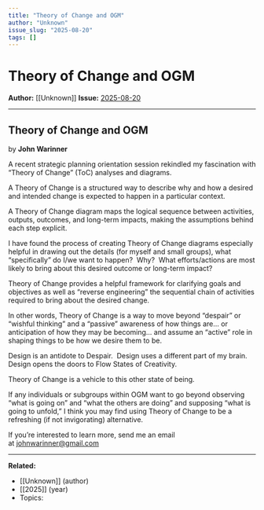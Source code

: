 ```yaml
---
title: "Theory of Change and OGM"
author: "Unknown"
issue_slug: "2025-08-20"
tags: []
---
```


# Theory of Change and OGM

**Author:** [[Unknown]]
**Issue:** [2025-08-20](https://plex.collectivesensecommons.org/2025-08-20/)

---

## Theory of Change and OGM
by **John Warinner**

A recent strategic planning orientation session rekindled my fascination with “Theory of Change” (ToC) analyses and diagrams.

A Theory of Change is a structured way to describe why and how a desired and intended change is expected to happen in a particular context.

A Theory of Change diagram maps the logical sequence between activities, outputs, outcomes, and long-term impacts, making the assumptions behind each step explicit.

I have found the process of creating Theory of Change diagrams especially helpful in drawing out the details (for myself and small groups), what “specifically” do I/we want to happen?  Why?  What efforts/actions are most likely to bring about this desired outcome or long-term impact?

Theory of Change provides a helpful framework for clarifying goals and objectives as well as “reverse engineering” the sequential chain of activities required to bring about the desired change.

In other words, Theory of Change is a way to move beyond “despair” or “wishful thinking” and a “passive” awareness of how things are... or anticipation of how they may be becoming... and assume an “active” role in shaping things to be how we desire them to be.

Design is an antidote to Despair.  Design uses a different part of my brain.  Design opens the doors to Flow States of Creativity.

Theory of Change is a vehicle to this other state of being.

If any individuals or subgroups within OGM want to go beyond observing “what is going on” and “what the others are doing” and supposing “what is going to unfold,” I think you may find using Theory of Change to be a refreshing (if not invigorating) alternative.

If you’re interested to learn more, send me an email at [johnwarinner@gmail.com](mailto:johnwarinner@gmail.com)

---

**Related:**
- [[Unknown]] (author)
- [[2025]] (year)
- Topics: 

